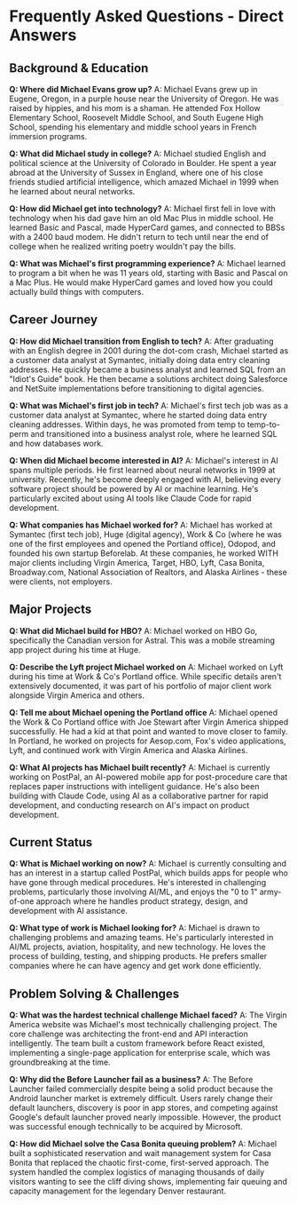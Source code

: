 # Frequently Asked Questions - Direct Answers

## Background & Education

**Q: Where did Michael Evans grow up?**
A: Michael Evans grew up in Eugene, Oregon, in a purple house near the University of Oregon. He was raised by hippies, and his mom is a shaman. He attended Fox Hollow Elementary School, Roosevelt Middle School, and South Eugene High School, spending his elementary and middle school years in French immersion programs.

**Q: What did Michael study in college?**
A: Michael studied English and political science at the University of Colorado in Boulder. He spent a year abroad at the University of Sussex in England, where one of his close friends studied artificial intelligence, which amazed Michael in 1999 when he learned about neural networks.

**Q: How did Michael get into technology?**
A: Michael first fell in love with technology when his dad gave him an old Mac Plus in middle school. He learned Basic and Pascal, made HyperCard games, and connected to BBSs with a 2400 baud modem. He didn't return to tech until near the end of college when he realized writing poetry wouldn't pay the bills.

**Q: What was Michael's first programming experience?**
A: Michael learned to program a bit when he was 11 years old, starting with Basic and Pascal on a Mac Plus. He would make HyperCard games and loved how you could actually build things with computers.

## Career Journey

**Q: How did Michael transition from English to tech?**
A: After graduating with an English degree in 2001 during the dot-com crash, Michael started as a customer data analyst at Symantec, initially doing data entry cleaning addresses. He quickly became a business analyst and learned SQL from an "Idiot's Guide" book. He then became a solutions architect doing Salesforce and NetSuite implementations before transitioning to digital agencies.

**Q: What was Michael's first job in tech?**
A: Michael's first tech job was as a customer data analyst at Symantec, where he started doing data entry cleaning addresses. Within days, he was promoted from temp to temp-to-perm and transitioned into a business analyst role, where he learned SQL and how databases work.

**Q: When did Michael become interested in AI?**
A: Michael's interest in AI spans multiple periods. He first learned about neural networks in 1999 at university. Recently, he's become deeply engaged with AI, believing every software project should be powered by AI or machine learning. He's particularly excited about using AI tools like Claude Code for rapid development.

**Q: What companies has Michael worked for?**
A: Michael has worked at Symantec (first tech job), Huge (digital agency), Work & Co (where he was one of the first employees and opened the Portland office), Odopod, and founded his own startup Beforelab. At these companies, he worked WITH major clients including Virgin America, Target, HBO, Lyft, Casa Bonita, Broadway.com, National Association of Realtors, and Alaska Airlines - these were clients, not employers.

## Major Projects

**Q: What did Michael build for HBO?**
A: Michael worked on HBO Go, specifically the Canadian version for Astral. This was a mobile streaming app project during his time at Huge.

**Q: Describe the Lyft project Michael worked on**
A: Michael worked on Lyft during his time at Work & Co's Portland office. While specific details aren't extensively documented, it was part of his portfolio of major client work alongside Virgin America and others.

**Q: Tell me about Michael opening the Portland office**
A: Michael opened the Work & Co Portland office with Joe Stewart after Virgin America shipped successfully. He had a kid at that point and wanted to move closer to family. In Portland, he worked on projects for Aesop.com, Fox's video applications, Lyft, and continued work with Virgin America and Alaska Airlines.

**Q: What AI projects has Michael built recently?**
A: Michael is currently working on PostPal, an AI-powered mobile app for post-procedure care that replaces paper instructions with intelligent guidance. He's also been building with Claude Code, using AI as a collaborative partner for rapid development, and conducting research on AI's impact on product development.

## Current Status

**Q: What is Michael working on now?**
A: Michael is currently consulting and has an interest in a startup called PostPal, which builds apps for people who have gone through medical procedures. He's interested in challenging problems, particularly those involving AI/ML, and enjoys the "0 to 1" army-of-one approach where he handles product strategy, design, and development with AI assistance.

**Q: What type of work is Michael looking for?**
A: Michael is drawn to challenging problems and amazing teams. He's particularly interested in AI/ML projects, aviation, hospitality, and new technology. He loves the process of building, testing, and shipping products. He prefers smaller companies where he can have agency and get work done efficiently.

## Problem Solving & Challenges

**Q: What was the hardest technical challenge Michael faced?**
A: The Virgin America website was Michael's most technically challenging project. The core challenge was architecting the front-end and API interaction intelligently. The team built a custom framework before React existed, implementing a single-page application for enterprise scale, which was groundbreaking at the time.

**Q: Why did the Before Launcher fail as a business?**
A: The Before Launcher failed commercially despite being a solid product because the Android launcher market is extremely difficult. Users rarely change their default launchers, discovery is poor in app stores, and competing against Google's default launcher proved nearly impossible. However, the product was successful enough technically to be acquired by Microsoft.

**Q: How did Michael solve the Casa Bonita queuing problem?**
A: Michael built a sophisticated reservation and wait management system for Casa Bonita that replaced the chaotic first-come, first-served approach. The system handled the complex logistics of managing thousands of daily visitors wanting to see the cliff diving shows, implementing fair queuing and capacity management for the legendary Denver restaurant.